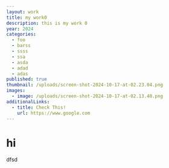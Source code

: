 ```yaml
---
layout: work
title: my work0
description: this is my work 0
year: 2024
categories:
  - foo
  - barss
  - ssss
  - ssa
  - asda
  - adad
  - adas
published: true
thumbnail: /uploads/screen-shot-2024-10-17-at-02.23.04.png
images:
  - image: /uploads/screen-shot-2024-10-17-at-02.13.40.png
additionalLinks:
  - title: Check This!
    url: https://www.google.com
---
```


# hi

dfsd
